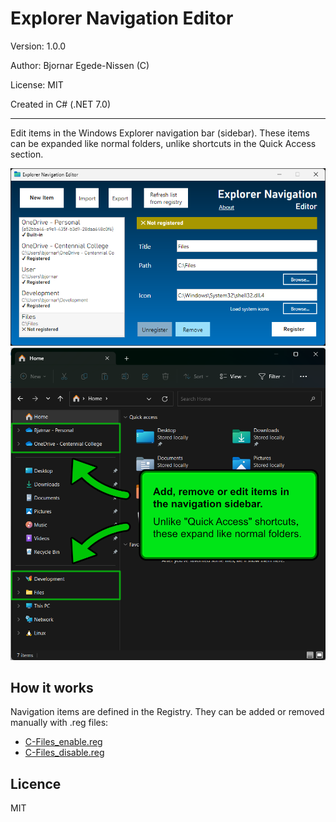 # Explorer Navigation Editor

Version: 1.0.0

Author: Bjornar Egede-Nissen (C)

License: MIT

Created in C# (.NET 7.0)

---

Edit items in the Windows Explorer navigation bar (sidebar). These items can be expanded like normal folders, unlike shortcuts in the Quick Access section.



![Application screenshot](explorernavedit_screenshot.png)
![Windows explorer screenshot](explorer_screenshot.png)

## How it works

Navigation items are defined in the Registry. They can be added or removed manually with .reg files:

* [C-Files_enable.reg](C-Files_enable.reg)
* [C-Files_disable.reg](C-Files_disable.reg)


## Licence

MIT

